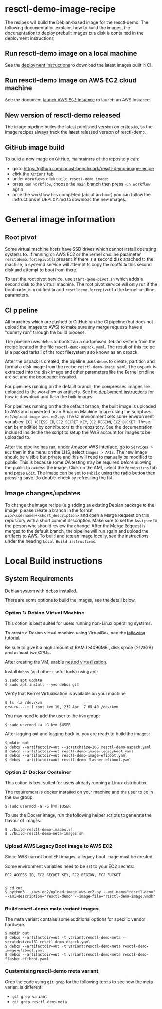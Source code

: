 # resctl-demo-image-recipe
The recipes will build the Debian-based image for the resctl-demo. The following
documentation explains how to build the images, the documentation to deploy
prebuilt images to a disk is contained in the [deployment instructions](DEPLOY.md).


## Run resctl-demo image on a local machine
See the [deployment instructions](DEPLOY.md) to download the latest images built in CI.


## Run resctl-demo image on AWS EC2 cloud machine
See the document [launch AWS EC2 instance](docs/aws-ec2-create-instance/README.md)
to launch an AWS instance.


## New version of resctl-demo released
The image pipeline builds the latest published version on crates.io, so the image
recipes always track the latest released version of resctl-demo.


## GitHub image build
To build a new image on GitHub, maintainers of the repository can:
- go to https://github.com/iocost-benchmark/resctl-demo-image-recipe
- click the `Actions` tab
- under `Workflows` click `Build resctl-demo images`
- press `Run workflow`, choose the `main` branch then press `Run workflow` again
- once the workflow has completed (about an hour) you can follow the instructions in DEPLOY.md to download the new images.


# General image information

## Root pivot
Some virtual machine hosts have SSD drives which cannot install operating systems to.
If running on AWS EC2 or the kernel cmdline parameter `resctldemo.forcepivot` is present, if there is a second
disk attached to the machine, a systemd service will attempt to copy the rootfs to this
second disk and attempt to boot from there.

To test the root pivot service, use `start-qemu-pivot.sh` which adds a second disk to the virtual machine.
The root pivot service will only run if the bootloader is modified to add `resctldemo.forcepivot` to the kernel cmdline parameters.


## CI pipeline

All branches which are pushed to GitHub run the CI pipeline (but does not upload
the images to AWS) to make sure any merge requests have a "dummy run" through the
build process.

The pipeline uses `debos` to bootstrap a customised Debian system from the
recipe located in the file `resctl-demo-ospack.yaml`. The result of this recipe
is a packed tarball of the root filesystem also known as an ospack.

After the ospack is created, the pipeline uses `debos` to create, partition and
format a disk image from the recipe `resctl-demo-image.yaml`. The ospack is
extracted into the disk image and other parameters like the Kernel cmdline are
set and the bootloader installed.

For pipelines running on the default branch, the compressed images are uploaded
to the workflow as artifacts. See the [deployment instructions](DEPLOY.md) for how
to download and flash the built images.

For pipelines running on the the default branch, the built image is uploaded
to AWS and converted to an Amazon Machine Image using the script `aws-ec2/upload-image-aws-ec2.py`.
The CI environment sets some environment variables: `EC2_ACCESS_ID`, `EC2_SECRET_KEY`,
`EC2_REGION`, `EC2_BUCKET`. These can be modified by contributors to the repository.
See the documentation included inside the the script to setup the AWS account for
images to be uploaded to.

After the pipeline has ran, under Amazon AWS interface, go to `Services > EC2` then
in the menu on the LHS, select `Images > AMIs`. The new image should be visible but
private and this will need to manually be modified to public. This is because
some QA testing may be required before allowing the public to access the image.
Click on the AMI, select the `Permissions` tab and press `Edit`. The image can be
set to `Public` using the radio button then pressing save. Do double-check by
refreshing the list.


## Image changes/updates

To change the image recipe (e.g adding an existing Debian package to the image)
please create a branch in the format `wip/<username>/<short_description>` and open
a Merge Request on this repository with a short commit description. Make sure to
set the `Assignee` to the person who should review the change. After the Merge
Request is merged to the default branch, the pipeline will run again and upload
the artifacts to AWS. To build and test an image locally, see the instructions
under the heading `Local Build instructions`.


# Local Build instructions

## System Requirements

Debian system with [debos](https://github.com/go-debos/debos) installed.

There are some options to build the images, see the detail below.

### Option 1: Debian Virtual Machine

This option is best suited for users running non-Linux operating systems.

To create a Debian virtual machine using VirtualBox, see the [following tutorial](https://getlabsdone.com/how-to-install-debian-11-on-virtualbox-step-by-step-guide/).

Be sure to give it a high amount of RAM (>4096MB), disk space (>128GB) and at
least two CPUs.

After creating the VM, enable [nested virtualization](https://ostechnix.com/how-to-enable-nested-virtualization-in-virtualbox/).

Install `debos` (and other useful tools) using apt:

    $ sudo apt update
    $ sudo apt install --yes debos git


Verify that Kernel Virtualisation is available on your machine:

    $ ls -la /dev/kvm
    crw-rw----+ 1 root kvm 10, 232 Apr  7 08:40 /dev/kvm


You may need to add the user to the `kvm` group:

    $ sudo usermod -a -G kvm $USER


After logging out and logging back in, you are ready to build the images:

    $ mkdir out
    $ debos --artifactdir=out --scratchsize=16G resctl-demo-ospack.yaml
    $ debos --artifactdir=out resctl-demo-image-legacyboot.yaml
    $ debos --artifactdir=out resctl-demo-image-efiboot.yaml
    $ debos --artifactdir=out resctl-demo-flasher-efiboot.yaml


### Option 2: Docker Container

This option is best suited for users already running a Linux distribution.

The requirement is docker installed on your machine and the user to be in the
`kvm` group:

```
$ sudo usermod -a -G kvm $USER
```

To use the Docker image, run the following helper scripts to generate the flavour
of images:

```
$ ./build-resctl-demo-images.sh
$ ./build-resctl-demo-meta-images.sh
```

### Upload AWS Legacy Boot image to AWS EC2

Since AWS cannot boot EFI images, a legacy boot image must be created.

Some environment variables need to be set to your EC2 secrets:

    EC2_ACCESS_ID, EC2_SECRET_KEY, EC2_REGION, EC2_BUCKET


    $ cd out
    $ python3 ../aws-ec2/upload-image-aws-ec2.py --ami-name="resctl-demo" --ami-description="resctl-demo" --image-file="resctl-demo-image.vmdk"


### Build resctl-demo meta variant images

The meta variant contains some additional options for specific vendor hardware.

    $ mkdir out
    $ debos --artifactdir=out -t variant:resctl-demo-meta --scratchsize=16G resctl-demo-ospack.yaml
    $ debos --artifactdir=out -t variant:resctl-demo-meta resctl-demo-image-efiboot.yaml
    $ debos --artifactdir=out -t variant:resctl-demo-meta resctl-demo-flasher-efiboot.yaml


### Customising resctl-demo meta variant

Grep the code using `git grep` for the following terms to see how the meta variant
is different:

- `git grep variant`
- `git grep resctl-demo-meta`
